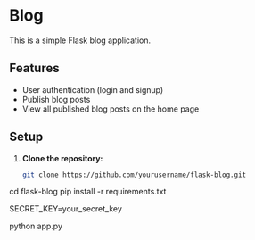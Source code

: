 # Blog

This is a simple Flask blog application.

## Features

- User authentication (login and signup)
- Publish blog posts
- View all published blog posts on the home page

## Setup

1. **Clone the repository:**

   ```bash
   git clone https://github.com/yourusername/flask-blog.git

cd flask-blog
pip install -r requirements.txt

SECRET_KEY=your_secret_key

python app.py
